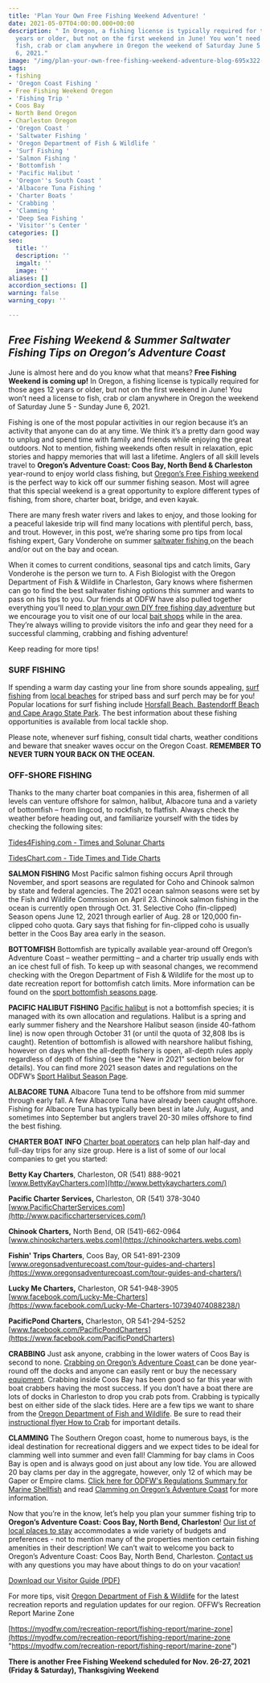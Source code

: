 ```yaml
---
title: 'Plan Your Own Free Fishing Weekend Adventure! '
date: 2021-05-07T04:00:00.000+00:00
description: " In Oregon, a fishing license is typically required for those ages 12
  years or older, but not on the first weekend in June! You won’t need a license to
  fish, crab or clam anywhere in Oregon the weekend of Saturday June 5 - Sunday June
  6, 2021."
image: "/img/plan-your-own-free-fishing-weekend-adventure-blog-695x322-jpg.png"
tags:
- fishing
- 'Oregon Coast Fishing '
- Free Fishing Weekend Oregon
- 'Fishing Trip '
- Coos Bay
- North Bend Oregon
- Charleston Oregon
- 'Oregon Coast '
- 'Saltwater Fishing '
- 'Oregon Department of Fish & Wildlife '
- 'Surf Fishing '
- 'Salmon Fishing '
- 'Bottomfish '
- 'Pacific Halibut '
- 'Oregon''s South Coast '
- 'Albacore Tuna Fishing '
- 'Charter Boats '
- 'Crabbing '
- 'Clamming '
- 'Deep Sea Fishing '
- 'Visitor''s Center '
categories: []
seo:
  title: ''
  description: ''
  imgalt: ''
  image: ''
aliases: []
accordion_sections: []
warning: false
warning_copy: ''

---
```

## _Free Fishing Weekend & Summer Saltwater Fishing Tips on Oregon’s Adventure Coast_

June is almost here and do you know what that means? **Free Fishing Weekend is coming up!** In Oregon, a fishing license is typically required for those ages 12 years or older, but not on the first weekend in June! You won’t need a license to fish, crab or clam anywhere in Oregon the weekend of Saturday June 5 - Sunday June 6, 2021.

Fishing is one of the most popular activities in our region because it’s an activity that anyone can do at any time. We think it’s a pretty darn good way to unplug and spend time with family and friends while enjoying the great outdoors. Not to mention, fishing weekends often result in relaxation, epic stories and happy memories that will last a lifetime. Anglers of all skill levels travel to **Oregon’s Adventure Coast: Coos Bay, North Bend & Charleston** year-round to enjoy world class fishing, but [Oregon’s Free Fishing weekend](https://myodfw.com/articles/2021-free-fishing-days-and-events) is the perfect way to kick off our summer fishing season. Most will agree that this special weekend is a great opportunity to explore different types of fishing, from shore, charter boat, bridge, and even kayak.

There are many fresh water rivers and lakes to enjoy, and those looking for a peaceful lakeside trip will find many locations with plentiful perch, bass, and trout. However, in this post, we’re sharing some pro tips from local fishing expert, Gary Vonderohe on summer [saltwater fishing ](https://www.oregonsadventurecoast.com/tripideas/saltwater-fishing-ocean-bay/)on the beach and/or out on the bay and ocean.

When it comes to current conditions, seasonal tips and catch limits, Gary Vonderohe is the person we turn to. A Fish Biologist with the Oregon Department of Fish & Wildlife in Charleston, Gary knows where fishermen can go to find the best saltwater fishing options this summer and wants to pass on his tips to you. Our friends at ODFW have also pulled together everything you'll need to[ plan your own DIY free fishing day adventure](https://myodfw.com/articles/take-family-fishing) but we encourage you to visit one of our local [bait shops](https://www.oregonsadventurecoast.com/equipment-rent-and-buy) while in the area. They’re always willing to provide visitors the info and gear they need for a successful clamming, crabbing and fishing adventure!

Keep reading for more tips!

### SURF FISHING

If spending a warm day casting your line from shore sounds appealing, [surf fishing](https://myodfw.com/articles/how-fish-surfperch) from [local beaches](https://www.oregonsadventurecoast.com/undeveloped-beaches) for striped bass and surf perch may be for you! Popular locations for surf fishing include [Horsfall Beach, Bastendorff Beach and Cape Arago State Park](https://www.oregonsadventurecoast.com/undeveloped-beaches). The best information about these fishing opportunities is available from local tackle shop.

Please note, whenever surf fishing, consult tidal charts, weather conditions and beware that sneaker waves occur on the Oregon Coast. **REMEMBER TO NEVER TURN YOUR BACK ON THE OCEAN.**

### OFF-SHORE FISHING

Thanks to the many charter boat companies in this area, fishermen of all levels can venture offshore for salmon, halibut, Albacore tuna and a variety of bottomfish – from lingcod, to rockfish, to flatfish. Always check the weather before heading out, and familiarize yourself with the tides by checking the following sites:

[Tides4Fishing.com - Times and Solunar Charts](https://tides4fishing.com/us/oregon/coos-bay)

[TidesChart.com - Tide Times and Tide Charts](https://www.tideschart.com/United-States/Oregon/Coos-Bay)

**SALMON FISHING** Most Pacific salmon fishing occurs April through November, and sport seasons are regulated for Coho and Chinook salmon by state and federal agencies. The 2021 ocean salmon seasons were set by the Fish and Wildlife Commission on April 23. Chinook salmon fishing in the ocean is currently open through Oct. 31. Selective Coho (fin-clipped) Season opens June 12, 2021 through earlier of Aug. 28 or 120,000 fin-clipped coho quota. Gary says that fishing for fin-clipped coho is usually better in the Coos Bay area early in the season. 

**BOTTOMFISH**
Bottomfish are typically available year-around off Oregon’s Adventure Coast – weather permitting – and a charter trip usually ends with an ice chest full of fish. To keep up with seasonal changes, we recommend checking with the Oregon Department of Fish & Wildlife for the most up to date recreation report for bottomfish catch limits. More information can be found on the [sport bottomfish seasons page](https://myodfw.com/sport-bottomfish-seasons).

**PACIFIC HALIBUT FISHING**
[Pacific halibut](https://myodfw.com/pacific-halibut-sport-regulations) is not a bottomfish species; it is managed with its own allocation and regulations. Halibut is a spring and early summer fishery and the Nearshore Halibut season (inside 40-fathom line) is now open through October 31 (or until the quota of 32,808 lbs is caught). Retention of bottomfish is allowed with nearshore halibut fishing, however on days when the all-depth fishery is open, all-depth rules apply regardless of depth of fishing (see the "New in 2021" section below for details). You can find more 2021 season dates and regulations on the ODFW’s [Sport Halibut Season Page](https://myodfw.com/pacific-halibut-sport-regulations).

**ALBACORE TUNA**
Albacore Tuna tend to be offshore from mid summer through early fall. A few Albacore Tuna have already been caught offshore. Fishing for Albacore Tuna has typically been best in late July, August, and sometimes into September but anglers travel 20-30 miles offshore to find the best fishing.

**CHARTER BOAT INFO**
[Charter boat operators](https://www.oregonsadventurecoast.com/tour-guides-and-charters/) can help plan half-day and full-day trips for any size group. Here is a list of some of our local companies to get you started:

**Betty Kay Charters**, Charleston, OR
(541) 888-9021
[www.BettyKayCharters.com](http://www.bettykaycharters.com/)

**Pacific Charter Services,** Charleston, OR
(541) 378-3040
[www.PacificCharterServices.com](http://www.pacificcharterservices.com/)

**Chinook Charters,** North Bend, OR
(541)-662-0964
[www.chinookcharters.webs.com](https://chinookcharters.webs.com)

**Fishin' Trips Charters**, Coos Bay, OR
541-891-2309
[www.oregonsadventurecoast.com/tour-guides-and-charters](https://www.oregonsadventurecoast.com/tour-guides-and-charters/)

**Lucky Me Charters,** Charleston, OR
541-948-3905
[www.facebook.com/Lucky-Me-Charters](https://www.facebook.com/Lucky-Me-Charters-107394074088238/)

**PacificPond Charters,** Charleston, OR
541-294-5252
[www.facebook.com/PacificPondCharters](https://www.facebook.com/PacificPondCharters)

**CRABBING**
Just ask anyone, crabbing in the lower waters of Coos Bay is second to none. [Crabbing on Oregon’s Adventure Coast ](https://www.oregonsadventurecoast.com/crabbing-clamming/?utm_source=adventure-february-2021&utm_medium=mailchimp&utm_campaign=cbnb-newsletter)can be done year-round off the docks and anyone can easily rent or buy the necessary [equipment](https://www.oregonsadventurecoast.com/equipment-rent-and-buy/?utm_source=adventure-february-2021&utm_medium=mailchimp&utm_campaign=cbnb-newsletter). Crabbing inside Coos Bay has been good so far this year with boat crabbers having the most success. If you don’t have a boat there are lots of docks in Charleston to drop you crab pots from. Crabbing is typically best on either side of the slack tides. Here are a few tips we want to share from the [Oregon Department of Fish and Wildlife](https://myodfw.com/articles/how-crab). Be sure to read their [instructional flyer How to Crab](https://www.dfw.state.or.us/resources/fishing/docs/CrabbingFlyer.pdf) for important details.

**CLAMMING**
The Southern Oregon coast, home to numerous bays, is the ideal destination for recreational diggers and we expect tides to be ideal for clamming well into summer and even fall! Clamming for bay clams in Coos Bay is open and is always good on just about any low tide. You are allowed 20 bay clams per day in the aggregate, however, only 12 of which may be Gaper or Empire clams. [Click here for ODFW's Regulations Summary for Marine Shellfish](https://myodfw.com/articles/oregon-shellfish-regulations) and read [Clamming on Oregon’s Adventure Coast](https://www.oregonsadventurecoast.com/clamming/?utm_source=adventure-february-2021&utm_medium=mailchimp&utm_campaign=cbnb-newsletter) for more information.

Now that you’re in the know, let’s help you plan your summer fishing trip to **Oregon’s Adventure Coast: Coos Bay, North Bend, Charleston**! [Our list of local places to stay](https://www.oregonsadventurecoast.com/lodging/) accommodates a wide variety of budgets and preferences - not to mention many of the properties mention certain fishing amenities in their description! We can’t wait to welcome you back to Oregon’s Adventure Coast: Coos Bay, North Bend, Charleston. [Contact us](https://www.oregonsadventurecoast.com/contact/) with any questions you may have about things to do on your vacation!

[Download our Visitor Guide (PDF)](https://www.oregonsadventurecoast.com/img/Oregon-Coast-Visitor-Guide.pdf)

For more tips, visit [Oregon Department of Fish & Wildlife](https://myodfw.com/recreation-report/fishing-report/marine-zone) for the latest recreation reports and regulation updates for our region. OFFW’s Recreation Report Marine Zone

[https://myodfw.com/recreation-report/fishing-report/marine-zone](https://myodfw.com/recreation-report/fishing-report/marine-zone "https://myodfw.com/recreation-report/fishing-report/marine-zone")

**There is another Free Fishing Weekend scheduled for Nov. 26-27, 2021 (Friday & Saturday), Thanksgiving Weekend**